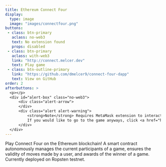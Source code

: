 ```yaml
---
title: Ethereum Connect Four
display:
  type: image
  image: "images/connectfour.png"
buttons:
 - class: btn-primary
   aclass: no-web3
   text: No extension found
   props: disabled
 - class: btn-primary
   aclass: with-web3
   link: "http://connect.melcer.dev"
   text: Play game
 - class: btn-outline-primary
   link: "https://github.com/dmelcer9/connect-four-dapp"
   text: View on GitHub
order: 2
afterbuttons: >
  <p></p>
  <div id="alert-box" class="no-web3">
      <div class="alert-arrow">
      </div>
      <div class="alert alert-warning">
          <strong>Note</strong> Requires MetaMask extension to interact with the application. 
          If you would like to go to the game anyways, click <a href="http://connect.melcer.dev">here</a>.
      </div>
  </div>
---
```



 Play Connect Four on the Ethereum blockchain! A smart contract autonomously manages the current participants of a game, ensures
the validity of moves made by a user, and awards of the winner of a game. Currently deployed
on Ropsten testnet.

